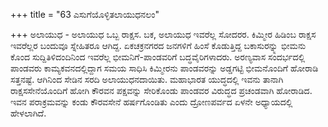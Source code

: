 +++
title = "63 ಎಸುಗೆಯೊಳ್ಳಿತಲಾಯುಧನಲಂ"

+++
ಅಲಾಯುಧ - ಅಲಾಯುಧ ಒಬ್ಬ ರಾಕ್ಷಸ. ಬಕ, ಅಲಾಯುಧ ಇವರೆಲ್ಲ ಸೋದರರ. ಕಿಮ್ಮೀರ ಹಿಡಿಂಬ ರಾಕ್ಷಸ ಇವರೆಲ್ಲರ ಬಂದುವೂ ಸ್ನೇಹಿತರೂ ಆಗಿದ್ದ. ಏಕಚಕ್ರನಗರದ ಜನಗಳಿಗೆ ಹಿಂಸೆ ಕೊಡುತ್ತಿದ್ದ ಬಕಾಸುರನ್ನ್ನು ಭೀಮನು ಕೊಂದ ಸುದ್ದಿತಿಳಿದಂದಿನಿಂದ ಇವರೆಲ್ಲ ಭೀಮನಿಗೆ-ಪಾಂಡವರಿಗೆ ಬದ್ಧವೈರಿಗಳಾದರು. ಅರಣ್ಯವಾಸ ಸಂದರ್ಭದಲ್ಲಿ ಪಾಂಡವರು ಕಾಮ್ಯಕವನದಲ್ಲಿದ್ದಾಗ ಸಮಯ ಸಾಧಿಸಿ ಕಿಮ್ಮೀರನು ಪಾಂಡವರನ್ನು ಅಡ್ಡಗಟ್ಟಿ ಭೀಮನೊಂದಿಗೆ ಹೋರಾಡಿ ಸತ್ತನಷ್ಟೆ. ಆಗಿನಿಂದ ಸೇಡಿನ ಸರದಿ ಅಲಾಯುಧನದಾಯಿತು. ಮಹಾಭಾರತ ಯುದ್ಧದಲ್ಲಿ ಇವನು ತಾನಾಗಿ ರಾಕ್ಷಸಸೇನೆಯೊಂದಿಗೆ ಹೋಗಿ ಕೌರವನ ಪಕ್ಷವನ್ನು ಸೇರಿಕೊಂಡು ಪಾಂಡವರ ವಿರುದ್ಧದ ಪ್ರಚಂಡವಾಗಿ ಹೋರಾಡಿದ. ಇವನ ಪರಾಕ್ರಮವನ್ನು ಕಂಡು ಕೌರವಸೇನೆ ಹರ್ಷಗೊಂಡಿತು ಎಂದು ದ್ರೋಣಪರ್ವದ ಏಳನೇ ಅಧ್ಯಾಯದಲ್ಲಿ ಹೇಳಲಾಗಿದೆ.